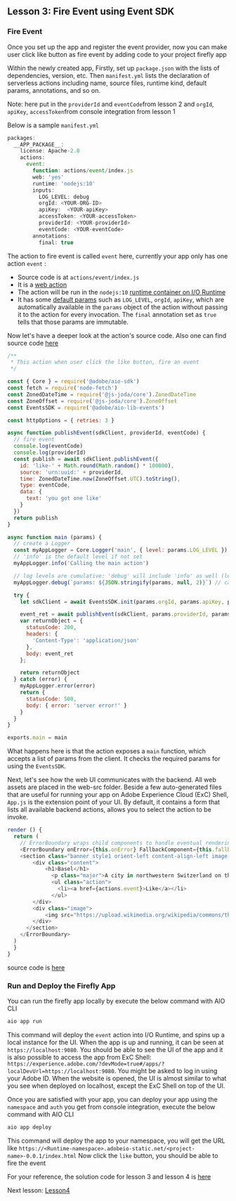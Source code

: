## Lesson 3: Fire Event using Event SDK

### Fire Event
Once you set up the app and register the event provider, now you can make user click like button as fire event by adding code to your project firefly app

Within the newly created app, Firstly, set up `package.json` with the lists of dependencies, version, etc. 
Then `manifest.yml` lists the declaration of serverless actions including name, source files, runtime kind, default params, annotations, and so on.

Note: here put in the `providerId` and `eventCode`from lesson 2 and `orgId`, `apiKey`, `accessToken`from console integration from lesson 1

Below is a sample `manifest.yml` 
```javascript
packages:
  __APP_PACKAGE__:
    license: Apache-2.0
    actions:
      event:
        function: actions/event/index.js
        web: 'yes'
        runtime: 'nodejs:10'
        inputs:
          LOG_LEVEL: debug
          orgId: <YOUR-ORG-ID>
          apiKey:  <YOUR-apiKey>
          accessToken: <YOUR-accessToken>
          providerId: <YOUR-providerId>
          eventCode: <YOUR-eventCode>
        annotations:
          final: true
```
The action to fire event is called `event` here, currently your app only has one action `event` :

* Source code is at `actions/event/index.js`
* It is a [web action](https://github.com/AdobeDocs/adobeio-runtime/blob/master/guides/creating_actions.md#invoking-web-actions)
* The action will be run in the `nodejs:10` [runtime container on I/O Runtime](https://github.com/AdobeDocs/adobeio-runtime/blob/master/reference/runtimes.md)
* It has some [default params](https://github.com/AdobeDocs/adobeio-runtime/blob/master/guides/creating_actions.md#working-with-parameters) such as `LOG_LEVEL`, `orgId`, `apiKey`, which are automatically available in the `params` object of the action without passing it to the action for every invocation. The `final` annotation set as `true` tells that those params are immutable.

Now let's have a deeper look at the action's source code.
Also one can find source code [here](https://github.com/AdobeDocs/adobeio-codelab-customevent-demo/blob/master/actions/event/index.js)

```javascript
/**
 * This action when user click the like button, fire an event
 */

const { Core } = require('@adobe/aio-sdk')
const fetch = require('node-fetch')
const ZonedDateTime = require('@js-joda/core').ZonedDateTime
const ZoneOffset = require('@js-joda/core').ZoneOffset
const EventsSDK = require('@adobe/aio-lib-events')

const httpOptions = { retries: 3 }

async function publishEvent(sdkClient, providerId, eventCode) {
  // fire event
  console.log(eventCode)
  console.log(providerId)
  const publish = await sdkClient.publishEvent({
    id: 'like-' + Math.round(Math.random() * 100000),
    source: 'urn:uuid:' + providerId,
    time: ZonedDateTime.now(ZoneOffset.UTC).toString(),
    type: eventCode,
    data: {
      text: 'you got one like'
    }
  })
  return publish
}

async function main (params) {
  // create a Logger
  const myAppLogger = Core.Logger('main', { level: params.LOG_LEVEL })
  // 'info' is the default level if not set
  myAppLogger.info('Calling the main action')

  // log levels are cumulative: 'debug' will include 'info' as well (levels are in order of verbosity: error, warn, info, verbose, debug, silly)
  myAppLogger.debug(`params: ${JSON.stringify(params, null, 2)}`) // careful to not log any secrets!

  try {
    let sdkClient = await EventsSDK.init(params.orgId, params.apiKey, params.accessToken, httpOptions)

    event_ret = await publishEvent(sdkClient, params.providerId, params.eventCode)
    var returnObject = {
      statusCode: 200,
      headers: {
        'Content-Type': 'application/json'
      },
      body: event_ret
    };

    return returnObject
  } catch (error) {
    myAppLogger.error(error)
    return {
      statusCode: 500,
      body: { error: 'server error!' }
    }
  }
}

exports.main = main
```
What happens here is that the action exposes a `main` function, which accepts a list of params from the client. It checks the required params for using the `EventsSDK`. 

Next, let's see how the web UI communicates with the backend. All web assets are placed in the web-src folder.
Beside a few auto-generated files that are useful for running your app on Adobe Experience Cloud (ExC) Shell, `App.js` is the extension point of your UI.
By default, it contains a form that lists all available backend actions, allows you to select the action to be invoke.
```javascript
render () {
  return (
    // ErrorBoundary wraps child components to handle eventual rendering errors
    <ErrorBoundary onError={this.onError} FallbackComponent={this.fallbackComponent} >
    <section class="banner style1 orient-left content-align-left image-position-right fullscreen onload-image-fade-in onload-content-fade-right">
        <div class="content">
            <h1>Basel</h1>
              <p class="major">A city in northwestern Switzerland on the river Rhine. Basel is Switzerland's third-most-populous city. The city is known for its many internationally renowned museums, ranging from the Kunstmuseum, the first collection of art accessible to the public in Europe (1661) and the largest museum of art in the whole of Switzerland.</p>
              <ul class="action">
                <li><a href={actions.event}>Like</a></li>
              </ul>
        </div>
        <div class="image">
            <img src="https://upload.wikimedia.org/wikipedia/commons/thumb/f/f5/Basel_-_M%C3%BCnsterpfalz1.jpg/2560px-Basel_-_M%C3%BCnsterpfalz1.jpg" alt="" />
        </div>
      </section>
    </ErrorBoundary>
  )
  }
}

```
source code is [here](https://github.com/AdobeDocs/adobeio-samples-custom-events/blob/master/web-src/src/App.js)

### Run and Deploy the Firefly App
You can run the firefly app locally by execute the below command with AIO CLI
```bash
aio app run
```
This command will deploy the `event` action into I/O Runtime, and spins up a local instance for the UI. When the app is up and running, it can be seen at `https://localhost:9080`. You should be able to see the UI of the app and it is also possible to access the app from ExC Shell: `https://experience.adobe.com/?devMode=true#/apps/?localDevUrl=https://localhost:9080`. You might be asked to log in using your Adobe ID.  When the website is opened, the UI is almost similar to what you see when deployed on localhost, except the ExC Shell on top of the UI.

Once you are satisfied with your app, you can deploy your app using the `namespace` and `auth` you get from console integration, execute the below command with AIO CLI
```bash
aio app deploy
```
This command will deploy the app to your namespace, you will get the URL like 
`https://<Runtime-namespace>.adobeio-static.net/<project-name>-0.0.1/index.html`
Now click the `like` button, you should be able to fire the event 

For your reference, the solution code for lesson 3 and lesson 4 is [here](https://github.com/AdobeDocs/adobeio-samples-custom-events) 

Next lesson: [Lesson4](lesson4.md)